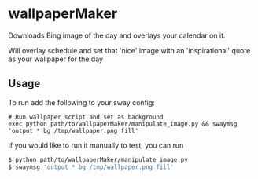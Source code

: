 # wallpaperMaker
Downloads Bing image of the day and overlays your calendar on it.

Will overlay schedule and set that 'nice' image with an 'inspirational' quote as your wallpaper for the day

## Usage
To run add the following to your sway config:

```bash{.line-numbers}
# Run wallpaper script and set as background
exec python path/to/wallpaperMaker/manipulate_image.py && swaymsg 'output * bg /tmp/wallpaper.png fill'
```

If you would like to run it manually to test, you can run
```bash
$ python path/to/wallpaperMaker/manipulate_image.py
$ swaymsg 'output * bg /tmp/wallpaper.png fill'
```
